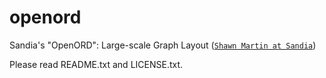 # openord
Sandia's "OpenORD": Large-scale Graph Layout ([`Shawn Martin at Sandia`](http://www.sandia.gov/~smartin/software.html))

Please read README.txt and LICENSE.txt.
